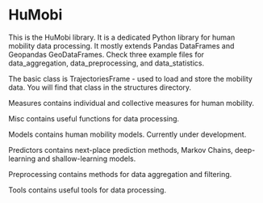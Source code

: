 # HuMobi
 
This is the HuMobi library. It is a dedicated Python library for human mobility data processing. It mostly extends Pandas
DataFrames and Geopandas GeoDataFrames. Check three example files for data_aggregation, data_preprocessing, and
data_statistics.

The basic class is TrajectoriesFrame - used to load and store the mobility data. You will find that class in the
structures directory.

Measures contains individual and collective measures for human mobility.

Misc contains useful functions for data processing.

Models contains human mobility models. Currently under development.

Predictors contains next-place prediction methods, Markov Chains, deep-learning and shallow-learning models.

Preprocessing contains methods for data aggregation and filtering.

Tools contains useful tools for data processing.

